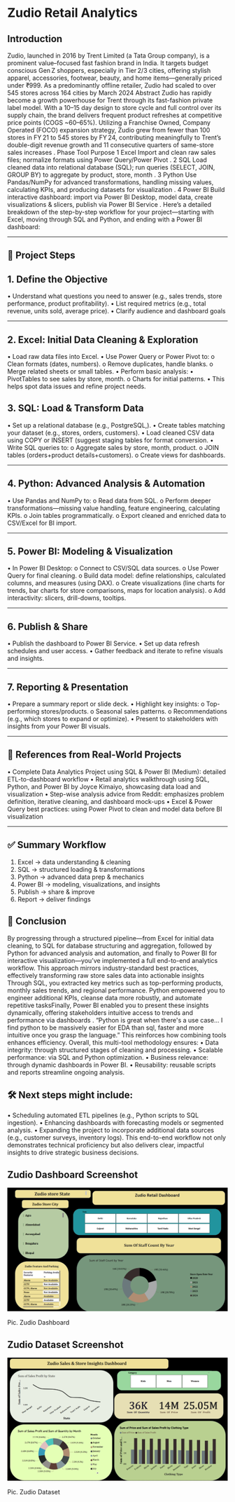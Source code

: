 # Zudio Retail Analytics
## Introduction
Zudio, launched in 2016 by Trent Limited (a Tata Group company), is a prominent value–focused fast fashion brand in India. It targets budget conscious Gen Z shoppers, especially in Tier 2/3 cities, offering stylish apparel, accessories, footwear, beauty, and home items—generally priced under ₹999. As a predominantly offline retailer, Zudio had scaled to over 545 stores across 164 cities by March 2024 
Abstract
Zudio has rapidly become a growth powerhouse for Trent through its fast-fashion private label model. With a 10–15 day design to store cycle and full control over its supply chain, the brand delivers frequent product refreshes at competitive price points (COGS ~60–65%). Utilizing a Franchise Owned, Company Operated (FOCO) expansion strategy, Zudio grew from fewer than 100 stores in FY 21 to 545 stores by FY 24, contributing meaningfully to Trent’s double-digit revenue growth and 11 consecutive quarters of same-store sales increases .
Phase	Tool	Purpose
1	Excel	Import and clean raw sales files; normalize formats using Power Query/Power Pivot .
2	SQL	Load cleaned data into relational database (SQL); run queries (SELECT, JOIN, GROUP BY) to aggregate by product, store, month .
3	Python	Use Pandas/NumPy for advanced transformations, handling missing values, calculating KPIs, and producing datasets for visualization .
4	Power BI	Build interactive dashboard: import via Power BI Desktop, model data, create visualizations & slicers, publish via Power BI Service .
Here’s a detailed breakdown of the step-by-step workflow for your project—starting with Excel, moving through SQL and Python, and ending with a Power BI dashboard:
________________________________________
## 🚀 Project Steps
## 1. Define the Objective
•	Understand what questions you need to answer (e.g., sales trends, store performance, product profitability).
•	List required metrics (e.g., total revenue, units sold, average price).
•	Clarify audience and dashboard goals
________________________________________
## 2. Excel: Initial Data Cleaning & Exploration
•	Load raw data files into Excel.
•	Use Power Query or Power Pivot to:
o	Clean formats (dates, numbers).
o	Remove duplicates, handle blanks.
o	Merge related sheets or small tables.
•	Perform basic analysis:
•	PivotTables to see sales by store, month.
o	Charts for initial patterns.
•	This helps spot data issues and refine project needs.
## 3. SQL: Load & Transform Data
•	Set up a relational database (e.g., PostgreSQL,).
•	Create tables matching your dataset (e.g., stores, orders, customers).
•	Load cleaned CSV data using COPY or INSERT (suggest staging tables for format conversion.
•	Write SQL queries to:
o	Aggregate sales by store, month, product.
o	JOIN tables (orders+product details+customers).
o	Create views for dashboards.
________________________________________
## 4. Python: Advanced Analysis & Automation
•	Use Pandas and NumPy to:
o	Read data from SQL.
o	Perform deeper transformations—missing value handling, feature engineering, calculating KPIs.
o	Join tables programmatically.
o	Export cleaned and enriched data to CSV/Excel for BI import.
________________________________________
## 5. Power BI: Modeling & Visualization
•	In Power BI Desktop:
o	Connect to CSV/SQL data sources.
o	Use Power Query for final cleaning.
o	Build data model: define relationships, calculated columns, and measures (using DAX). 
o	Create visualizations (line charts for trends, bar charts for store comparisons, maps for location analysis).
o	Add interactivity: slicers, drill-downs, tooltips.
________________________________________
## 6. Publish & Share
•	Publish the dashboard to Power BI Service.
•	Set up data refresh schedules and user access.
•	Gather feedback and iterate to refine visuals and insights.
________________________________________
## 7. Reporting & Presentation
•	Prepare a summary report or slide deck.
•	Highlight key insights:
o	Top-performing stores/products.
o	Seasonal sales patterns.
o	Recommendations (e.g., which stores to expand or optimize).
•	Present to stakeholders with insights from your Power BI visuals.
________________________________________
## 🔗 References from Real-World Projects
•	Complete Data Analytics Project using SQL & Power BI (Medium): detailed ETL-to-dashboard workflow 
•	Retail analytics walkthrough using SQL, Python, and Power BI by Joyce Kimaiyo, showcasing data load and visualization 
•	Step-wise analysis advice from Reddit: emphasizes problem definition, iterative cleaning, and dashboard mock-ups 
•	Excel & Power Query best practices: using Power Pivot to clean and model data before BI visualization 
________________________________________
## ✅ Summary Workflow
1.	Excel → data understanding & cleaning
2.	SQL → structured loading & transformations
3.	Python → advanced data prep & mechanics
4.	Power BI → modeling, visualizations, and insights
5.	Publish → share & improve
6.	Report → deliver findings
## 🎯 Conclusion
By progressing through a structured pipeline—from Excel for initial data cleaning, to SQL for database structuring and aggregation, followed by Python for advanced analysis and automation, and finally to Power BI for interactive visualization—you’ve implemented a full end-to-end analytics workflow.
This approach mirrors industry-standard best practices, effectively transforming raw store sales data into actionable insights Through SQL, you extracted key metrics such as top-performing products, monthly sales trends, and regional performance. Python empowered you to engineer additional KPIs, cleanse data more robustly, and automate repetitive tasksFinally, Power BI enabled you to present these insights dynamically, offering stakeholders intuitive access to trends and performance via dashboards .
“Python is great when there's a use case… I find python to be massively easier for EDA than sql, faster and more intuitive once you grasp the language.” This reinforces how combining tools enhances efficiency.
Overall, this multi-tool methodology ensures:
•	Data integrity: through structured stages of cleaning and processing.
•	Scalable performance: via SQL and Python optimization.
•	Business relevance: through dynamic dashboards in Power BI.
•	Reusability: reusable scripts and reports streamline ongoing analysis.
## 🛠️ Next steps might include:
•	Scheduling automated ETL pipelines (e.g., Python scripts to SQL ingestion).
•	Enhancing dashboards with forecasting models or segmented analysis.
•	Expanding the project to incorporate additional data sources (e.g., customer surveys, inventory logs).
This end-to-end workflow not only demonstrates technical proficiency but also delivers clear, impactful insights to drive strategic business decisions.




## Zudio Dashboard Screenshot

![Zudio Dashboard](https://github.com/anshudekate/Zudio_Project/blob/main/Screenshot%202025-07-08%20114548.png?raw=true)

Pic. Zudio Dashboard


## Zudio Dataset Screenshot

![Zudio Dataset](https://github.com/anshudekate/Zudio_Project/blob/main/Screenshot%202025-07-08%20114327.png?raw=true)

Pic. Zudio Dataset
